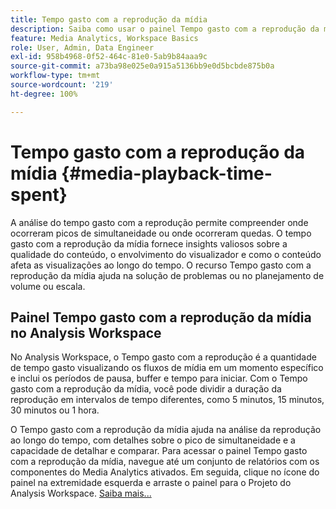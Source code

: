 ```yaml
---
title: Tempo gasto com a reprodução da mídia
description: Saiba como usar o painel Tempo gasto com a reprodução da mídia para analisar o tempo gasto com reprodução e entender sobre o pico de simultaneidade e onde ocorreram quedas.
feature: Media Analytics, Workspace Basics
role: User, Admin, Data Engineer
exl-id: 958b4968-0f52-464c-81e0-5ab9b84aaa9c
source-git-commit: a73ba98e025e0a915a5136bb9e0d5bcbde875b0a
workflow-type: tm+mt
source-wordcount: '219'
ht-degree: 100%

---
```


# Tempo gasto com a reprodução da mídia {#media-playback-time-spent}

A análise do tempo gasto com a reprodução permite compreender onde ocorreram picos de simultaneidade ou onde ocorreram quedas. O tempo gasto com a reprodução da mídia fornece insights valiosos sobre a qualidade do conteúdo, o envolvimento do visualizador e como o conteúdo afeta as visualizações ao longo do tempo. O recurso Tempo gasto com a reprodução da mídia ajuda na solução de problemas ou no planejamento de volume ou escala.

## Painel Tempo gasto com a reprodução da mídia no Analysis Workspace

No Analysis Workspace, o Tempo gasto com a reprodução é a quantidade de tempo gasto visualizando os fluxos de mídia em um momento específico e inclui os períodos de pausa, buffer e tempo para iniciar. Com o Tempo gasto com a reprodução da mídia, você pode dividir a duração da reprodução em intervalos de tempo diferentes, como 5 minutos, 15 minutos, 30 minutos ou 1 hora.


O Tempo gasto com a reprodução da mídia ajuda na análise da reprodução ao longo do tempo, com detalhes sobre o pico de simultaneidade e a capacidade de detalhar e comparar. Para acessar o painel Tempo gasto com a reprodução da mídia, navegue até um conjunto de relatórios com os componentes do Media Analytics ativados. Em seguida, clique no ícone do painel na extremidade esquerda e arraste o painel para o Projeto do Analysis Workspace. [Saiba mais...](https://experienceleague.adobe.com/docs/analytics/analyze/analysis-workspace/panels/media-playback-timespent/media-playback-time-spent.html?lang=pt-BR)

<!-- ## DOES THIS APPLY Get Concurrent Viewers via Analytics Reporting API

REVISE You can also get concurrent viewer data for up to 1-month at a time at minute-level granularity using the Analytics Reporting API 2.0.  The reporting API uses the same definition of concurrent viewers as Analysis Workspace.  For more information see [_*Get concurrent viewers JSON report data with Analytics 2.0 APIs*_](/help/reporting/reports-and-analytics/get-concurrent-json20.md). -->
